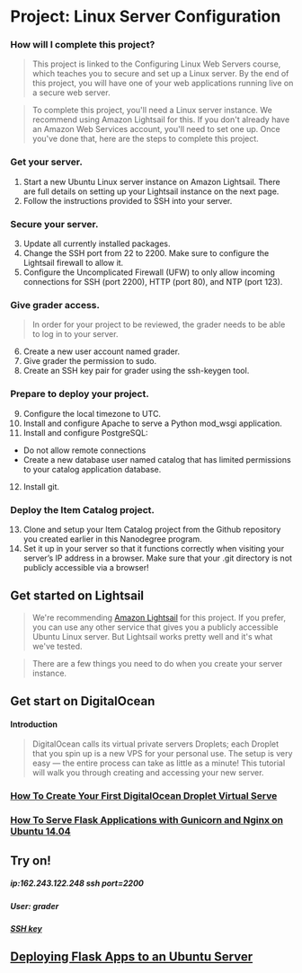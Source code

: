 # Project: Linux Server Configuration

### How will I complete this project?
>This project is linked to the Configuring Linux Web Servers course, which teaches you to secure and set up a Linux server. By the end of this project, you will have one of your web applications running live on a secure web server.

>To complete this project, you'll need a Linux server instance. We recommend using Amazon Lightsail for this. If you don't already have an Amazon Web Services account, you'll need to set one up. Once you've done that, here are the steps to complete this project.

### Get your server.
  1. Start a new Ubuntu Linux server instance on Amazon Lightsail. There are full details on setting up your Lightsail instance on the next page.
  2. Follow the instructions provided to SSH into your server.

### Secure your server.
  3. Update all currently installed packages.
  4. Change the SSH port from 22 to 2200. Make sure to configure the Lightsail firewall to allow it.
  5. Configure the Uncomplicated Firewall (UFW) to only allow incoming connections for SSH (port 2200), HTTP (port 80), and NTP (port 123).

### Give grader access.
  >In order for your project to be reviewed, the grader needs to be able to log in to your server.

  6. Create a new user account named grader.
  7. Give grader the permission to sudo.
  8. Create an SSH key pair for grader using the ssh-keygen tool.

### Prepare to deploy your project.
  9. Configure the local timezone to UTC.
  10. Install and configure Apache to serve a Python mod_wsgi application.
  11. Install and configure PostgreSQL:

  * Do not allow remote connections
  * Create a new database user named catalog that has limited permissions to your catalog application database.
  12. Install git.

### Deploy the Item Catalog project.
  13. Clone and setup your Item Catalog project from the Github repository you created earlier in this Nanodegree program.
  14. Set it up in your server so that it functions correctly when visiting your server’s IP address in a browser. Make sure that your .git directory is not publicly accessible via a browser!
  
## Get started on Lightsail
> We're recommending [Amazon Lightsail](https://lightsail.aws.amazon.com/) for this project. If you prefer, you can use any other service that gives you a publicly accessible Ubuntu Linux server. But Lightsail works pretty well and it's what we've tested.

> There are a few things you need to do when you create your server instance.  

## Get start on DigitalOcean
#### Introduction
 > DigitalOcean calls its virtual private servers Droplets; each Droplet that you spin up is a new VPS for your personal use.
 > The setup is very easy — the entire process can take as little as a minute! This tutorial will walk you through creating and accessing your new server.
### [How To Create Your First DigitalOcean Droplet Virtual Serve](https://www.digitalocean.com/community/tutorials/how-to-create-your-first-digitalocean-droplet-virtual-server)
### [How To Serve Flask Applications with Gunicorn and Nginx on Ubuntu 14.04](https://www.digitalocean.com/community/tutorials/how-to-serve-flask-applications-with-gunicorn-and-nginx-on-ubuntu-14-04)


## Try on!
##### ip:162.243.122.248 ssh port=2200
##### User: grader
##### [SSH key](https://github.com/paulojr83/Linux-Server-Configuration/blob/master/grader)


## [Deploying Flask Apps to an Ubuntu Server](https://youtu.be/kDRRtPO0YPA)
